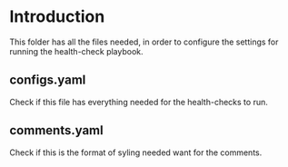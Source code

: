 # Introduction
This folder has all the files needed, in order to configure the settings for running the health-check playbook. 

## configs.yaml
Check if this file has everything needed for the health-checks to run. 


## comments.yaml
Check if this is the format of syling needed want for the comments. 